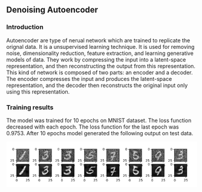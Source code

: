 ## Denoising Autoencoder

### Introduction

Autoencoder are type of nerual network which are trained to replicate the orignal data. It is a unsupervised learning technique. It is used for removing noise, dimensionality reduction, feature extraction, and learning generative models of data. They work by compressing the input into a latent-space representation, and then reconstructing the output from this representation. This kind of network is composed of two parts: an encoder and a decoder. The encoder compresses the input and produces the latent-space representation, and the decoder then reconstructs the original input only using this representation.

### Training results

The model was trained for 10 epochs on MNIST dataset. The loss function decreased with each epoch. The loss function for the last epoch was 0.9753. After 10 epochs model generated the following output on test data.

<img src='training-results.png' />
